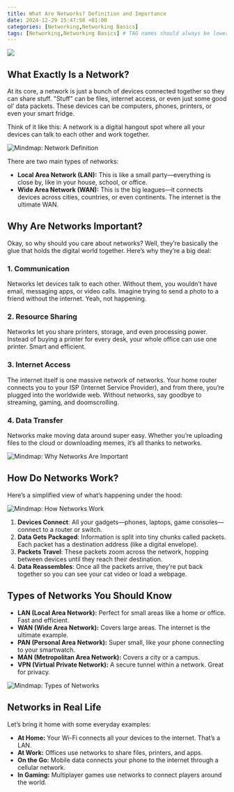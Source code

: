 ```yaml
---
title: What Are Networks? Definition and Importance
date: 2024-12-29 15:47:58 +01:00
categories: [Networking,Networking Basics]
tags: [Networking,Networking Basics] # TAG names should always be lowercase
---
```


![](https://raw.githubusercontent.com/secusavvy/secusavvy.github.io/refs/heads/master/assets/Posts_img/Networking/1/Mindmap_Cover.png)

## What Exactly Is a Network?

At its core, a network is just a bunch of devices connected together so they can share stuff. "Stuff" can be files, internet access, or even just some good ol’ data packets. These devices can be computers, phones, printers, or even your smart fridge.

Think of it like this: A network is a digital hangout spot where all your devices can talk to each other and work together.

![Mindmap: Network Definition](https://github.com/secusavvy/secusavvy.github.io/blob/master/assets/Posts_img/Networking/1/Network_Definition.png?raw=true)

There are two main types of networks:

- **Local Area Network (LAN):** This is like a small party—everything is close by, like in your house, school, or office.
- **Wide Area Network (WAN):** This is the big leagues—it connects devices across cities, countries, or even continents. The internet is the ultimate WAN.

## Why Are Networks Important?

Okay, so why should you care about networks? Well, they’re basically the glue that holds the digital world together. Here’s why they’re a big deal:

### 1. **Communication**
Networks let devices talk to each other. Without them, you wouldn’t have email, messaging apps, or video calls. Imagine trying to send a photo to a friend without the internet. Yeah, not happening.

### 2. **Resource Sharing**
Networks let you share printers, storage, and even processing power. Instead of buying a printer for every desk, your whole office can use one printer. Smart and efficient.

### 3. **Internet Access**
The internet itself is one massive network of networks. Your home router connects you to your ISP (Internet Service Provider), and from there, you’re plugged into the worldwide web. Without networks, say goodbye to streaming, gaming, and doomscrolling.

### 4. **Data Transfer**
Networks make moving data around super easy. Whether you’re uploading files to the cloud or downloading memes, it’s all thanks to networks.

![Mindmap: Why Networks Are Important](https://github.com/secusavvy/secusavvy.github.io/blob/master/assets/Posts_img/Networking/1/Importance_of_Networks.png?raw=true)

## How Do Networks Work?

Here’s a simplified view of what’s happening under the hood:

![Mindmap: How Networks Work](https://github.com/secusavvy/secusavvy.github.io/blob/master/assets/Posts_img/Networking/1/How_Networks_Work.png?raw=true)

1. **Devices Connect**: All your gadgets—phones, laptops, game consoles—connect to a router or switch.
2. **Data Gets Packaged**: Information is split into tiny chunks called packets. Each packet has a destination address (like a digital envelope).
3. **Packets Travel**: These packets zoom across the network, hopping between devices until they reach their destination.
4. **Data Reassembles**: Once all the packets arrive, they’re put back together so you can see your cat video or load a webpage.

## Types of Networks You Should Know

- **LAN (Local Area Network):** Perfect for small areas like a home or office. Fast and efficient.
- **WAN (Wide Area Network):** Covers large areas. The internet is the ultimate example.
- **PAN (Personal Area Network):** Super small, like your phone connecting to your smartwatch.
- **MAN (Metropolitan Area Network):** Covers a city or a campus.
- **VPN (Virtual Private Network):** A secure tunnel within a network. Great for privacy.

![Mindmap: Types of Networks](https://github.com/secusavvy/secusavvy.github.io/blob/master/assets/Posts_img/Networking/1/Types_of_Networks.png?raw=true)

## Networks in Real Life

Let’s bring it home with some everyday examples:

- **At Home:** Your Wi-Fi connects all your devices to the internet. That’s a LAN.
- **At Work:** Offices use networks to share files, printers, and apps.
- **On the Go:** Mobile data connects your phone to the internet through a cellular network.
- **In Gaming:** Multiplayer games use networks to connect players around the world.

